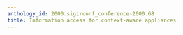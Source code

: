 ```yaml
---
anthology_id: 2000.sigirconf_conference-2000.68
title: Information access for context-aware appliances
---
```


